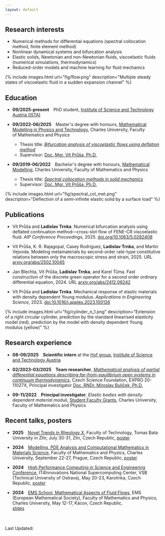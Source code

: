 ```yaml
---
layout: default
---
```


## Research interests

*   Numerical methods for differential equations (spectral collocation method, finite element method)
*   Nonlinear dynamical systems and bifurcation analysis
*   Elastic solids, Newtonian and non-Newtonian fluids, viscoelastic fluids (numerical simulations, thermodynamics)
*   Reduced-order models and machine learning for fluid mechanics

{% include images.html url="fig/flow.png" description="Multiple steady states of viscoelastic fluid in a sudden expansion channel" %}

## Education

* **09/2025-present**&emsp;PhD student, [Institute of Science and Technology Austria (ISTA)](https://ista.ac.at/en/home)

* **09/2022-06/2025**&emsp;Master's degree with honours, <a href="https://mod.karlin.mff.cuni.cz/study/modelling-mathematics/" class="mff">Mathematical Modelling in Physics and Technology</a>, Charles University, Faculty of&nbsp;Mathematics and Physics
    * Thesis title: <a href="https://dodo.is.cuni.cz/bitstream/handle/20.500.11956/199965/120506020.pdf?sequence=1&isAllowed=y" class="mff">_Bifurcation analysis of viscoelastic flows using deflation method_</a>
    * Supervisor: <a href="https://www.karlin.mff.cuni.cz/~prusv/" class="mff">Doc. Mgr. Vít Průša, Ph.D.</a>  

* **09/2019-06/2022**&emsp;Bachelor's degree with honours, <a href="https://mod.karlin.mff.cuni.cz/study/mathematical-modelling-bc/" class="mff">Mathematical Modelling</a>, Charles University, Faculty of&nbsp;Mathematics and Physics
    * Thesis title: <a href="https://dspace.cuni.cz/bitstream/handle/20.500.11956/173829/130332530.pdf?sequence=1&isAllowed=y" class="mff">_Spectral collocation methods in solid mechanics_</a>
    * Supervisor: <a href="https://www.karlin.mff.cuni.cz/~prusv/" class="mff">Doc. Mgr. Vít Průša, Ph.D.</a>

{% include images.html url="fig/spectral_col_met.png" description="Deflection of a semi-infinite elastic solid by a surface load" %}

## Publications

*  Vít Průša and **Ladislav Trnka**. Numerical bifurcation analysis using deflated continuation method—cross-slot flow of FENE-CR viscoelastic fluid. _AIP Conference Proceedings_, 2025. <a href="https://doi.org/10.1063/5.0282408" class="mff">doi.org/10.1063/5.0282408</a>

* Vít Průša, K. R. Rajagopal, Casey Rodriguez, **Ladislav Trnka**, and Martin Vejvoda. Modeling metamaterials by second-order rate-type constitutive relations between only the macroscopic stress and strain, 2025. URL <a href="https://arxiv.org/abs/2502.10045" class="mff">arxiv.org/abs/2502.10045</a>

* Jan Blechta, Vít Průša, **Ladislav Trnka**, and Karel Tůma. Fast construction of the discrete green operator for a second order ordinary differential equation, 2024. URL <a href="https://arxiv.org/abs/2412.06242" class="mff">arxiv.org/abs/2412.06242</a>

*  Vít Průša and **Ladislav Trnka**. Mechanical response of elastic materials with density dependent Young modulus. _Applications in Engineering Science_, 2023. <a href="https://doi.org/10.1016/j.apples.2023.100126" class="mff">doi:10.1016/j.apples.2023.100126</a>

{% include images.html url="fig/cylinder_n_1.png" description="Extension of a right circular cylinder, prediction by the standard linearised elasticity model (red), prediction by the model with density dependent Young modulus (yellow)" %}

## Research experience

*  **08-09/2025**&emsp;**Scientific intern** at the [Hof group](https://ist.ac.at/en/research/hof-group), [Institute of Science and Technology Austria](https://ista.ac.at/en/home)

*  **02/2023-03/2025**&emsp;**Team researcher**, <a href="https://www.karlin.mff.cuni.cz/~mbul8060/expro2020/info.html" class="mff">_Mathematical analysis of partial differential equations describing far-from-equilibrium open systems in continuum thermodynamics_</a>, Czech Science Foundation, EXPRO 20-11027X, Principal investigator <a href="https://www.karlin.mff.cuni.cz/~mbul8060/" class="mff">Doc. RNDr. Miroslav Bulíček, Ph.D.</a>


* **09-11/2022**&emsp;**Principal investigator**, _Elastic bodies with density dependent material moduli_, <a href="https://www.mff.cuni.cz/en/students/bc-mgr/sfg" class="mff">Student Faculty Grants</a>, Charles University, Faculty of Mathematics and Physics 

## Recent talks, posters

* **2025**&emsp;<a href="https://noveltrends.ft.utb.cz/" class="mff">Novel Trends in Rheology X</a>, Faculty of Technology, Tomas Bata University in Zlín, July 30-31, Zlín, Czech Republic, <a href="conferences/poster_NTRX_2025.pdf" class="mff">poster <i class="fa fa-download"></i></a>

* **2024**&emsp;<a href="https://www.karlin.mff.cuni.cz/~prusv/ncmm/conference/mpde/info.html" class="mff">Modelling, PDE Analysis and Computational Mathematics in Materials Science</a>, Faculty of Mathematics and Physics, Charles University, September 22-27, Prague, Czech Republic, <a href="conferences/poster_mpde2024.pdf" class="mff">poster <i class="fa fa-download"></i></a>

* **2024**&emsp;<a href="https://hpcse.it4i.cz/HPCSE24/" class="mff">High Performance Computing in Science and Engineering Conference</a>, IT4Innovations National Supercomputing Center, VSB (Technical University of Ostrava), May 20-23, Karolinka, Czech Republic, <a href="conferences/poster_hpcse2024.pdf" class="mff">poster <i class="fa fa-download"></i></a>

* **2024**&emsp;<a href="https://ems-maff.cuni.cz/" class="mff">EMS School, Mathematical Aspects of Fluid Flows</a>, EMS (European Mathematical Society), Faculty of Mathematics and Physics, Charles University, May 12-17, Kácov, Czech Republic,<br><a href="conferences/kacov2024.pdf" class="mff">slides <i class="fa fa-download"></i></a>


<br>
<br>
Last Updated: <span id="time"></span>
<script>
var date = new Date(document.lastModified);
var dd = date.getDate(); 
var yyyy = date.getFullYear(); 
const months = ["January","February","March","April", "May", "June","July", "August","September", "October", "November", "December"];
var currentMonthName = months[date.getMonth()];
var datetime = currentMonthName + " " + dd + ", " + yyyy; 
document.getElementById("time").innerHTML = datetime;
</script>
